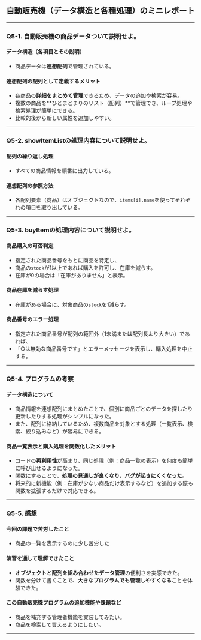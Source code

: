## 自動販売機（データ構造と各種処理）のミニレポート

---

### Q5-1. 自動販売機の商品データついて説明せよ。

#### データ構造（各項目とその説明）
- 商品データは**連想配列**で管理されている。

#### 連想配列の配列として定義するメリット
- 各商品の**詳細をまとめて管理**できるため、データの追加や検索が容易。
- 複数の商品を**ひとまとまりのリスト（配列）**で管理でき、ループ処理や検索処理が簡単にできる。
- 比較的後から新しい属性を追加しやすい。

---

### Q5-2. showItemListの処理内容について説明せよ。

#### 配列の繰り返し処理
- すべての商品情報を順番に出力している。

#### 連想配列の参照方法
- 各配列要素（商品）はオブジェクトなので、`items[i].name`を使ってそれぞれの項目を取り出している。

---

### Q5-3. buyItemの処理内容について説明せよ。

#### 商品購入の可否判定
- 指定された商品番号をもとに商品を特定し、
- 商品の`stock`が1以上であれば購入を許可し、在庫を減らす。
- 在庫が0の場合は「在庫がありません」と表示。

#### 商品在庫を減らす処理
- 在庫がある場合に、対象商品の`stock`を1減らす。

#### 商品番号のエラー処理
- 指定された商品番号が配列の範囲外（1未満または配列長より大きい）であれば、
- 「○は無効な商品番号です」とエラーメッセージを表示し、購入処理を中止する。

---

### Q5-4. プログラムの考察

#### データ構造について
- 商品情報を連想配列にまとめたことで、個別に商品ごとのデータを探したり更新したりする処理がシンプルになった。
- また、配列に格納しているため、複数商品を対象とする処理（一覧表示、検索、絞り込みなど）が容易にできる。

#### 商品一覧表示と購入処理を関数化したメリット
- コードの**再利用性**が高まり、同じ処理（例：商品一覧の表示）を何度も簡単に呼び出せるようになった。
- 関数にすることで、**処理の見通しが良くなり、バグが起きにくくなった**。
- 将来的に新機能（例：在庫が少ない商品だけ表示するなど）を追加する際も関数を拡張するだけで対応できる。

---

### Q5-5. 感想

#### 今回の課題で苦労したこと
- 商品の一覧を表示するのに少し苦労した

#### 演習を通して理解できたこと
- **オブジェクトと配列を組み合わせたデータ管理**の便利さを実感できた。
- 関数を分けて書くことで、**大きなプログラムでも管理しやすくなる**ことを体験できた。

#### この自動販売機プログラムの追加機能や課題など
- 商品を補充する管理者機能を実装してみたい。
- 商品を検索して買えるようにしたい。

---
